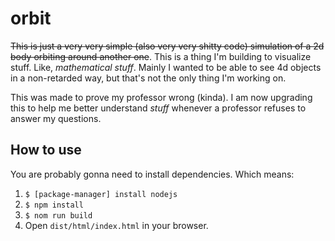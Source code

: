 # orbit
~~This is just a very very simple (also very very shitty code) simulation of a 2d body orbiting around another one~~.
This is a thing I'm building to visualize stuff. Like, _mathematical stuff_. Mainly I wanted to be able
to see 4d objects in a non-retarded way, but that's not the only thing I'm working on.

This was made to prove my professor wrong (kinda). I am now upgrading this to help me
better understand _stuff_ whenever a professor refuses to answer my questions.

## How to use
You are probably gonna need to install dependencies. Which means:
1) `$ [package-manager] install nodejs`
2) `$ npm install`
3) `$ nom run build`
4) Open `dist/html/index.html` in your browser.

